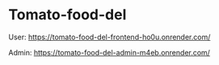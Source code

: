 # Tomato-food-del
 
User: https://tomato-food-del-frontend-ho0u.onrender.com/

Admin: https://tomato-food-del-admin-m4eb.onrender.com/
